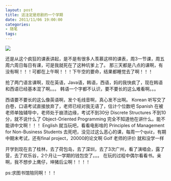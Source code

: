 ```yaml
---
layout: post
title: 这注定是悲剧的一个学期
date: 2011/11/06 19:00:00
categories:
- 随笔
tags:
---
```


![](http://pics.naaln.com/blog/2019-05-14-123504.jpg-basicBlog)

还是从这个疯狂的课表讲起，是不是有很多人羡慕这样的课表，周3一节课，周五周六周日每日有课，可是我就死在了这种坑爹上了。 那三天都是八点的课啊，有没有啊！！！可都在上午啊！！！下午空的要命，结果都睡觉去了啊！！！

抢了两门语言课啊，现在英语，Java语，韩语，西语，妈的我快疯了，现在韩语和西语已经基本混了啊。。。 韩语一个字都不认识，要不要长的这么难看啊。。。

西语要不要长的这么像英语啊，发个毛线音啊，真心发不出啊。 Korean 听写交了白卷，口语考试直接放弃了，老师已经对我无语了，估计个位数吧 Spanish 在被老师单独辅导中，老师处于崩溃边缘，考试不到30分 Discrete Structures 不到10分，就不说什么了 Object-Oriented Programming 完全不知道他在讲什么。能不能讲中文啊！！！ English 就当玩吧，看看电影啥的 Principles of Management for Non-Business Students 去死吧，没见过这么恶心的课，每周一个quiz，有期中期末考试，还有final project，20000的论文啊 Golf 老师的评价 就和没学一样

开学到现在去了桂林，去了荷包岛，去了深圳，去了3次广州，看了演唱会，露了营，去了欢乐谷，2个月让一学期的钱包空了。。。 在玩的过程中偶尔看看书。亲啊，我不想步上鹰仔，坤猪后尘啊！！！！

ps:求图书馆陪同啊！！！